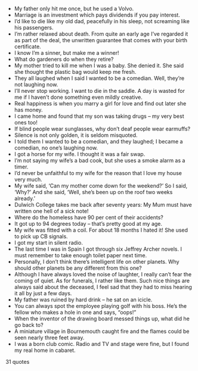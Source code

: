  - My father only hit me once, but he used a Volvo.
 - Marriage is an investment which pays dividends if you pay interest.
 - I’d like to die like my old dad, peacefully in his sleep, not screaming like his passengers.
 - I’m rather relaxed about death. From quite an early age I’ve regarded it as part of the deal, the unwritten guarantee that comes with your birth certificate.
 - I know I’m a sinner, but make me a winner!
 - What do gardeners do when they retire?
 - My mother tried to kill me when I was a baby. She denied it. She said she thought the plastic bag would keep me fresh.
 - They all laughed when I said I wanted to be a comedian. Well, they’re not laughing now.
 - I’ll never stop working. I want to die in the saddle. A day is wasted for me if I haven’t done something even mildly creative.
 - Real happiness is when you marry a girl for love and find out later she has money.
 - I came home and found that my son was taking drugs – my very best ones too!
 - If blind people wear sunglasses, why don’t deaf people wear earmuffs?
 - Silence is not only golden, it is seldom misquoted.
 - I told them I wanted to be a comedian, and they laughed; I became a comedian, no one’s laughing now.
 - I got a horse for my wife. I thought it was a fair swap.
 - I’m not saying my wife’s a bad cook, but she uses a smoke alarm as a timer.
 - I’d never be unfaithful to my wife for the reason that I love my house very much.
 - My wife said, ‘Can my mother come down for the weekend?’ So I said, ‘Why?’ And she said, ‘Well, she’s been up on the roof two weeks already.’
 - Dulwich College takes me back after seventy years: My Mum must have written one hell of a sick note!
 - Where do the homeless have 90 per cent of their accidents?
 - It got up to 94 degrees today – that’s pretty good at my age.
 - My wife was fitted with a coil. For about 18 months I hated it! She used to pick up CB signals.
 - I got my start in silent radio.
 - The last time I was in Spain I got through six Jeffrey Archer novels. I must remember to take enough toilet paper next time.
 - Personally, I don’t think there’s intelligent life on other planets. Why should other planets be any different from this one?
 - Although I have always loved the noise of laughter, I really can’t fear the coming of quiet. As for funerals, I rather like them. Such nice things are always said about the deceased, I feel sad that they had to miss hearing it all by just a few days.
 - My father was ruined by hard drink – he sat on an icicle.
 - You can always spot the employee playing golf with his boss. He’s the fellow who makes a hole in one and says, “oops!”
 - When the inventor of the drawing board messed things up, what did he go back to?
 - A miniature village in Bournemouth caught fire and the flames could be seen nearly three feet away.
 - I was a born club comic. Radio and TV and stage were fine, but I found my real home in cabaret.

31 quotes